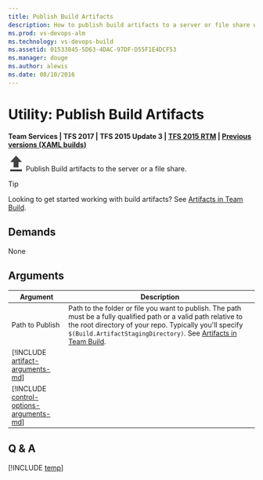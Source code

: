 ```yaml
---
title: Publish Build Artifacts
description: How to publish build artifacts to a server or file share when building code in Visual Studio Team Services
ms.prod: vs-devops-alm
ms.technology: vs-devops-build
ms.assetid: 01533845-5D63-4DAC-97DF-D55F1E4DCF53
ms.manager: douge
ms.author: alewis
ms.date: 08/10/2016
---
```


# Utility: Publish Build Artifacts

**Team Services | TFS 2017 | TFS 2015 Update 3 | [TFS 2015 RTM](copy-and-publish-build-artifacts.md) | [Previous versions (XAML builds)](http://msdn.microsoft.com/library/bb778394%28v=vs.120%29.aspx)**

![](_img/publish-build-artifacts.png) Publish Build artifacts to the server or a file share.

> [!TIP]
> Looking to get started working with build artifacts? See [Artifacts in Team Build](../../concepts/definitions/build/artifacts.md).

## Demands

None

## Arguments

| Argument | Description |
| -------- | ----------- |
| Path to Publish | Path to the folder or file you want to publish. The path must be a fully qualified path or a valid path relative to the root directory of your repo. Typically you'll specify `$(Build.ArtifactStagingDirectory)`. See [Artifacts in Team Build](../../concepts/definitions/build/artifacts.md). |
| [!INCLUDE [artifact-arguments-md](_shared/artifact-arguments-md.md)] |
| [!INCLUDE [control-options-arguments-md](../_shared/control-options-arguments-md.md)] | |

## Q & A

<!-- BEGINSECTION class="md-qanda" -->

[!INCLUDE [temp](../_shared/build-step-common-qa.md)]

<!-- ENDSECTION -->
